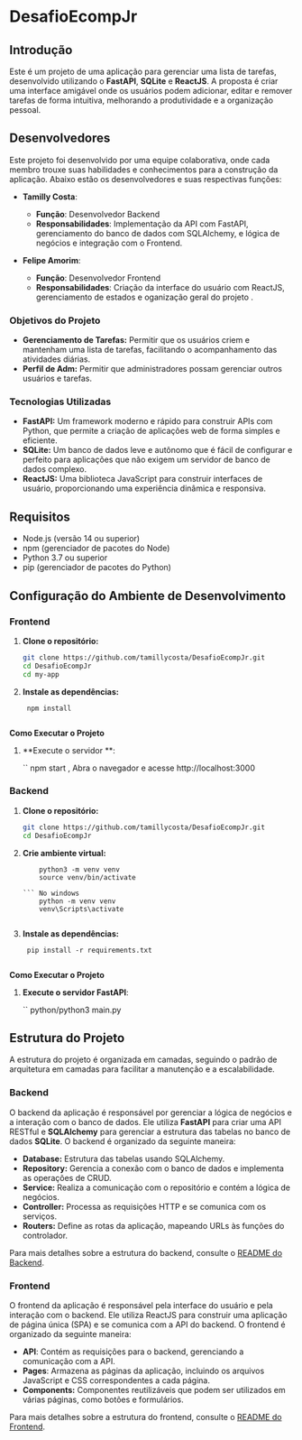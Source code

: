 # DesafioEcompJr

## Introdução

Este é um projeto de uma aplicação para gerenciar uma lista de tarefas, desenvolvido utilizando o **FastAPI**, **SQLite** e **ReactJS**. A proposta é criar uma interface amigável onde os usuários podem adicionar, editar e remover tarefas de forma intuitiva, melhorando a produtividade e a organização pessoal.



## Desenvolvedores

Este projeto foi desenvolvido por uma equipe colaborativa, onde cada membro trouxe suas habilidades e conhecimentos para a construção da aplicação. Abaixo estão os desenvolvedores e suas respectivas funções:

- **Tamilly Costa**: 
  - **Função**: Desenvolvedor Backend
  - **Responsabilidades**: Implementação da API com FastAPI, gerenciamento do banco de dados com SQLAlchemy, e lógica de negócios e integração com o Frontend.

- **Felipe Amorim**: 
  - **Função**: Desenvolvedor Frontend
  - **Responsabilidades**: Criação da interface do usuário com ReactJS, gerenciamento de estados e oganização geral  do projeto .
    

### Objetivos do Projeto

- **Gerenciamento de Tarefas:** Permitir que os usuários criem e mantenham uma lista de tarefas, facilitando o acompanhamento das atividades diárias.
- **Perfil de Adm:** Permitir que administradores possam gerenciar outros usuários  e tarefas.

### Tecnologias Utilizadas

- **FastAPI:** Um framework moderno e rápido para construir APIs com Python, que permite a criação de aplicações web de forma simples e eficiente.
- **SQLite:** Um banco de dados leve e autônomo que é fácil de configurar e perfeito para aplicações que não exigem um servidor de banco de dados complexo.
- **ReactJS:** Uma biblioteca JavaScript para construir interfaces de usuário, proporcionando uma experiência dinâmica e responsiva.

## Requisitos

- Node.js (versão 14 ou superior)
- npm (gerenciador de pacotes do Node)
- Python 3.7 ou superior
- pip (gerenciador de pacotes do Python)


## Configuração do Ambiente de Desenvolvimento


### Frontend 

1. **Clone o repositório:**

   ```bash
   git clone https://github.com/tamillycosta/DesafioEcompJr.git
   cd DesafioEcompJr
   cd my-app


2. **Instale as dependências:**

     ```
      npm install


**Como Executar o Projeto**

1. **Execute o servidor **:

    `` npm start , Abra o navegador e acesse http://localhost:3000



### Backend 

1. **Clone o repositório:**

   ```bash
   git clone https://github.com/tamillycosta/DesafioEcompJr.git
   cd DesafioEcompJr

2. **Crie ambiente virtual:**

    ``` No linux
        python3 -m venv venv
        source venv/bin/activate
    
    ``` No windows
        python -m venv venv
        venv\Scripts\activate


3. **Instale as dependências:**

     ```
      pip install -r requirements.txt


**Como Executar o Projeto**

1. **Execute o servidor FastAPI**:

    `` python/python3 main.py


   

## Estrutura do Projeto

A estrutura do projeto é organizada em camadas, seguindo o padrão de arquitetura em camadas para facilitar a manutenção e a escalabilidade.

### Backend

O backend da aplicação é responsável por gerenciar a lógica de negócios e a interação com o banco de dados. Ele utiliza **FastAPI** para criar uma API RESTful e **SQLAlchemy** para gerenciar a estrutura das tabelas no banco de dados **SQLite**. O backend é organizado da seguinte maneira:

- **Database:** Estrutura das tabelas usando SQLAlchemy.
- **Repository:** Gerencia a conexão com o banco de dados e implementa as operações de CRUD.
- **Service:** Realiza a comunicação com o repositório e contém a lógica de negócios.
- **Controller:** Processa as requisições HTTP e se comunica com os serviços.
- **Routers:** Define as rotas da aplicação, mapeando URLs às funções do controlador.

Para mais detalhes sobre a estrutura do backend, consulte o [README do Backend](https://github.com/tamillycosta/DesafioEcompJr/blob/Backend/README.md).



### Frontend

O frontend da aplicação é responsável pela interface do usuário e pela interação com o backend. Ele utiliza ReactJS para construir uma aplicação de página única (SPA) e se comunica com a API do backend. O frontend é organizado da seguinte maneira:

- **API**: Contém as requisições para o backend, gerenciando a comunicação com a API.
- **Pages**: Armazena as páginas da aplicação, incluindo os arquivos JavaScript e CSS correspondentes a cada página.
- **Components:** Componentes reutilizáveis que podem ser utilizados em várias páginas, como botões e formulários.

Para mais detalhes sobre a estrutura do frontend, consulte o [README do Frontend](https://github.com/tamillycosta/DesafioEcompJr/edit/frontend-dev/README.md).


